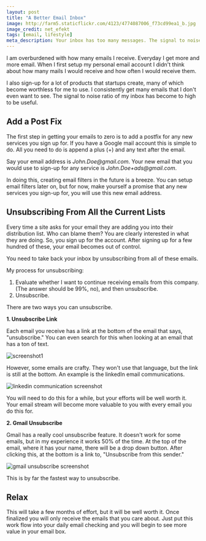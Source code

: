 ```yaml
---
layout: post
title: "A Better Email Inbox"
image: http://farm5.staticflickr.com/4123/4774087006_f73cd99ea1_b.jpg
image_credit: net_efekt 
tags: [email, lifestyle]
meta_description: Your inbox has too many messages. The signal to noise ratio is high. Here is how you can improve it.
---
```


I am overburdened with how many emails I receive. Everyday I get more and more email. When I first setup my personal email account I didn't think about how many mails I would receive and how often I would receive them.

I also sign-up for a lot of products that startups create, many of which become worthless for me to use. I consistently get many emails that I don't even want to see. The signal to noise ratio of my inbox has become to high to be useful.

## Add a Post Fix

The first step in getting your emails to zero is to add a postfix for any new services you sign up for. If you have a Google mail account this is simple to do. All you need to do is append a plus (+) and any text after the email.

Say your email address is _John.Doe@gmail.com_. Your new email that you would use to sign-up for any service is _John.Doe+ads@gmail.com_.

In doing this, creating email filters in the future is a breeze. You can setup email filters later on, but for now, make yourself a promise that any new services you sign-up for, you will use this new email address.

## Unsubscribing From All the Current Lists

Every time a site asks for your email they are adding you into their distribution list. Who can blame them? You are clearly interested in what they are doing. So, you sign up for the account. After signing up for a few hundred of these, your email becomes out of control.

You need to take back your inbox by unsubscribing from all of these emails.

My process for unsubscribing:

1. Evaluate whether I want to continue receiving emails from this company. (The answer should be 99%, no), and then unsubscribe.
2. Unsubscribe.

There are two ways you can unsubscribe. 

__1. Unsubscribe Link__

Each email you receive has a link at the bottom of the email that says, "unsubscribe." You can even search for this when looking at an email that has a ton of text.

![screenshot1](http://f.cl.ly/items/3R1S1Y051j0O3c3j1p28/unsubscribe.png)

However, some emails are crafty. They won't use that language, but the link is still at the bottom. An example is the linkedIn email communications.

![linkedin communication screenshot](http://cl.ly/0W360K2N3k1C0r1R180F/unsubscribe-linkedin.png)

You will need to do this for a while, but your efforts will be well worth it. Your email stream will become more valuable to you with every email you do this for.

__2. Gmail Unsubscribe__

Gmail has a really cool unsubscribe feature. It doesn't work for some emails, but in my experience it works 50% of the time. At the top of the email, where it has your name, there will be a drop down button. After clicking this, at the bottom is a link to, "Unsubscribe from this sender."

![gmail unsubscribe screenshot](http://cl.ly/033p0U1E0u2U2e0z3o2K/gmail-unsubscribe1.png)

This is by far the fastest way to unsubscribe.

## Relax

This will take a few months of effort, but it will be well worth it. Once finalized you will only receive the emails that you care about. Just put this work flow into your daily email checking and you will begin to see more value in your email box.
